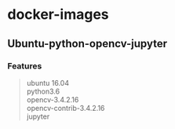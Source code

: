 # docker-images

## Ubuntu-python-opencv-jupyter

### Features

> ubuntu 16.04\
> python3.6\
> opencv-3.4.2.16\
> opencv-contrib-3.4.2.16\
> jupyter
